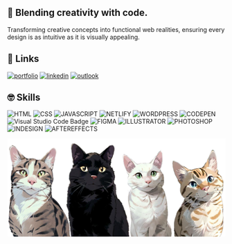 ## 🥳 Blending creativity with code. 

Transforming creative concepts into functional web realities, ensuring every design is as intuitive as it is visually appealing. 


## 🤗 Links
[![portfolio](https://img.shields.io/badge/my_portfolio-000?style=for-the-badge&logo=ko-fi&logoColor=white)](https://prplsage.netlify.app/)
[![linkedin](https://img.shields.io/badge/linkedin-0A66C2?style=for-the-badge&logo=linkedin&logoColor=white)](https://www.linkedin.com/sagenorton)
[![outlook](https://img.shields.io/badge/Microsoft_Outlook-0078D4?style=for-the-badge&logo=microsoft-outlook&logoColor=white)](mailto:prplsage@outlook.com)


## 🤓 Skills

![HTML](https://img.shields.io/badge/HTML5-E34F26?style=for-the-badge&logo=html5&logoColor=white)
![CSS](https://img.shields.io/badge/CSS3-1572B6?style=for-the-badge&logo=css3&logoColor=white)
![JAVASCRIPT](https://img.shields.io/badge/JavaScript-F7DF1E?style=for-the-badge&logo=javascript&logoColor=black)
![NETLIFY](https://img.shields.io/badge/Netlify-00C7B7?style=for-the-badge&logo=netlify&logoColor=white)
![WORDPRESS](https://img.shields.io/badge/Wordpress-21759B?style=for-the-badge&logo=wordpress&logoColor=white)
![CODEPEN](https://img.shields.io/badge/CodePen-000?logo=codepen&logoColor=fff&style=for-the-badge)
![Visual Studio Code Badge](https://img.shields.io/badge/Visual%20Studio%20Code-007ACC?logo=visualstudiocode&logoColor=fff&style=for-the-badge)
![FIGMA](https://img.shields.io/badge/Figma-F24E1E?style=for-the-badge&logo=figma&logoColor=white)
![ILLUSTRATOR](https://img.shields.io/badge/Adobe%20Illustrator-FF9A00?style=for-the-badge&logo=adobe%20illustrator&logoColor=white)
![PHOTOSHOP](https://img.shields.io/badge/Adobe%20Photoshop-31A8FF?style=for-the-badge&logo=Adobe%20Photoshop&logoColor=black)
![INDESIGN](https://img.shields.io/badge/Adobe%20InDesign-FF3366?style=for-the-badge&logo=Adobe%20InDesign&logoColor=white)
![AFTEREFFECTS](https://img.shields.io/badge/Adobe%20after%20affects-CF96FD?style=for-the-badge&logo=Adobe%20after%20effects&logoColor=393665)

![CoverImage](./img/all4.png)